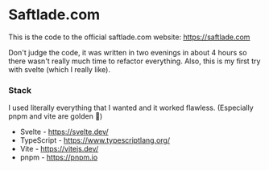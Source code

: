 # Saftlade.com
This is the code to the official saftlade.com website: https://saftlade.com

Don't judge the code, it was written in two evenings in about 4 hours so there wasn't really much time to refactor
everything. Also, this is my first try with svelte (which I really like).

### Stack
I used literally everything that I wanted and it worked flawless. (Especially pnpm and vite are golden 🥇)

- Svelte - https://svelte.dev/
- TypeScript - https://www.typescriptlang.org/
- Vite - https://vitejs.dev/
- pnpm - https://pnpm.io